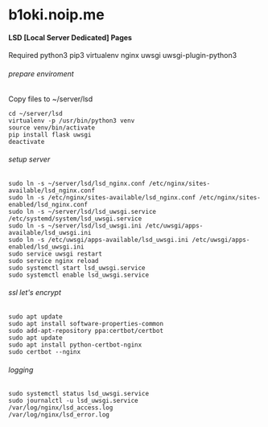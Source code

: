 # b1oki.noip.me
#### LSD [Local Server Dedicated] Pages

Required python3 pip3 virtualenv nginx uwsgi uwsgi-plugin-python3

###### prepare enviroment
Copy files to ~/server/lsd
```
cd ~/server/lsd
virtualenv -p /usr/bin/python3 venv
source venv/bin/activate
pip install flask uwsgi
deactivate
```
###### setup server
```
sudo ln -s ~/server/lsd/lsd_nginx.conf /etc/nginx/sites-available/lsd_nginx.conf
sudo ln -s /etc/nginx/sites-available/lsd_nginx.conf /etc/nginx/sites-enabled/lsd_nginx.conf
sudo ln -s ~/server/lsd/lsd_uwsgi.service /etc/systemd/system/lsd_uwsgi.service
sudo ln -s ~/server/lsd/lsd_uwsgi.ini /etc/uwsgi/apps-available/lsd_uwsgi.ini
sudo ln -s /etc/uwsgi/apps-available/lsd_uwsgi.ini /etc/uwsgi/apps-enabled/lsd_uwsgi.ini
sudo service uwsgi restart
sudo service nginx reload
sudo systemctl start lsd_uwsgi.service
sudo systemctl enable lsd_uwsgi.service
```
###### ssl let's encrypt
```
sudo apt update
sudo apt install software-properties-common
sudo add-apt-repository ppa:certbot/certbot
sudo apt update
sudo apt install python-certbot-nginx
sudo certbot --nginx
```

###### logging
```
sudo systemctl status lsd_uwsgi.service
sudo journalctl -u lsd_uwsgi.service
/var/log/nginx/lsd_access.log
/var/log/nginx/lsd_error.log
```
